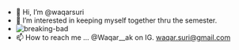- 👋 Hi, I’m @waqarsuri
- 👀 I’m interested in keeping myself together thru the semester.
- ![breaking-bad](https://user-images.githubusercontent.com/68572239/173157208-61921448-00df-43d8-b0a1-1afc0cb264fc.gif)
- 📫 How to reach me ... @Waqar__ak on IG.   waqar.suri@gmail.com

<!---
waqarsuri/waqarsuri is a ✨ special ✨ repository because its `README.md` (this file) appears on your GitHub profile.
You can click the Preview link to take a look at your changes.
--->
